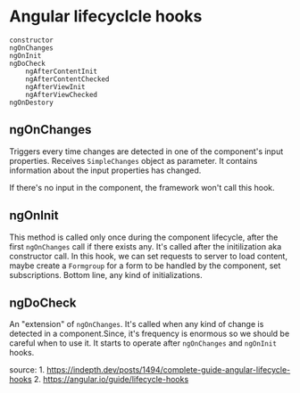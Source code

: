 # Angular lifecyclcle hooks
    constructor
    ngOnChanges
    ngOnInit
    ngDoCheck
        ngAfterContentInit
        ngAfterContentChecked
        ngAfterViewInit
        ngAfterViewChecked
    ngOnDestory

## ngOnChanges
Triggers every time changes are detected in one of the component's input properties. Receives ```SimpleChanges``` object as parameter. It contains information about the input properties has changed. 

If there's no input in the component, the framework won't call this hook.

## ngOnInit

This method is called only once during the component lifecycle, after the first ```ngOnChanges``` call if there exists any. It's called after the initilization aka constructor call. In this hook, we can set requests to server to load content, maybe create a ```Formgroup``` for a form to be handled by the component, set subscriptions. Bottom line, any kind of initializations.

## ngDoCheck

An "extension" of ```ngOnChanges```. It's called when any kind of change is detected in a component.Since, it's frequency is enormous so we should be careful when to use it. It starts to operate after ```ngOnChanges``` and ```ngOnInit``` hooks.


source:
    1. https://indepth.dev/posts/1494/complete-guide-angular-lifecycle-hooks
    2. https://angular.io/guide/lifecycle-hooks